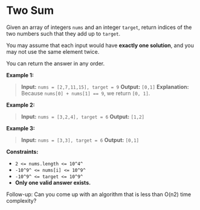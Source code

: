 Two Sum
===


Given an array of integers `nums` and an integer `target`, return indices of the two numbers such that they add up to `target`.

You may assume that each input would have **exactly one solution**, and you may not use the same element twice.

You can return the answer in any order.

 

**Example 1:**
> **Input:** `nums = [2,7,11,15], target = 9`
> **Output:** `[0,1]`
> **Explanation:** Because `nums[0] + nums[1] == 9`, we return `[0, 1]`.

**Example 2:**
> **Input:** `nums = [3,2,4], target = 6`
> **Output:** `[1,2]`

**Example 3:**
> **Input:** `nums = [3,3], target = 6`
> **Output:** `[0,1]`
 

**Constraints:**

- `2 <= nums.length <= 10^4^`
- `-10^9^ <= nums[i] <= 10^9^`
- `-10^9^ <= target <= 10^9^`
- **Only one valid answer exists.**
 

Follow-up: Can you come up with an algorithm that is less than O(n2) time complexity?